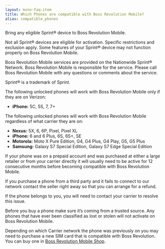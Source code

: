 ```yaml
---
layout: mvno-faq-item
title: Which Phones are compatible with Boss Revolution Mobile?
alias: compatible_phones
---
```


Bring any eligible Sprint® device to Boss Revolution Mobile.

Not all Sprint® devices are eligible for activation. Specific restrictions and exclusion apply. Some features of your Sprint® device may not function properly on Boss Revolution Mobile.

Boss Revolution Mobile services are provided on the Nationwide Sprint® Network. Boss Revolution Mobile is responsible for the service. Please call Boss Revolution Mobile with any questions or comments about the service.

Sprint® is a trademark of Sprint.

The following unlocked phones will work with Boss Revolution Mobile only if they are on Verizon:

* **iPhone:** 5C, 5S, 7, 7+

The following unlocked phones will work with Boss Revolution Mobile regardless of what carrier they are on:

* **Nexus:** 5X, 6, 6P, Pixel, Pixel XL
* **iPhone:** 6 and 6 Plus, 6S, 6S+, SE
* **Motorola:** Moto X Pure Edition, G4, G4 Plus, G4 Play, G5, G5 Plus
* **Samsung:** Galaxy S7 Special Edition, Galaxy S7 Edge Special Edition

If your phone was on a prepaid account and was purchased at either a large retailer or from your carrier directly it will usually need to be active for 12 consecutive months before becoming compatible with Boss Revolution Mobile.

If you purchase a phone from a third party and it fails to connect to our network contact the seller right away so that you can arrange for a refund.

If the phone belongs to you, you will need to contact your carrier to resolve this issue.

Before you buy a phone make sure it’s coming from a trusted source. Any phones that have ever been classified as lost or stolen will not activate on Boss Revolution Mobile.

Depending on which Carrier network the phone was previously on you may need to purchase a new SIM card that is compatible with Boss Revolution. You can buy one in <a href="http://mobilestore.mvnodepot.com/phones" target="_blank">Boss Revolution Mobile Shop</a>.
